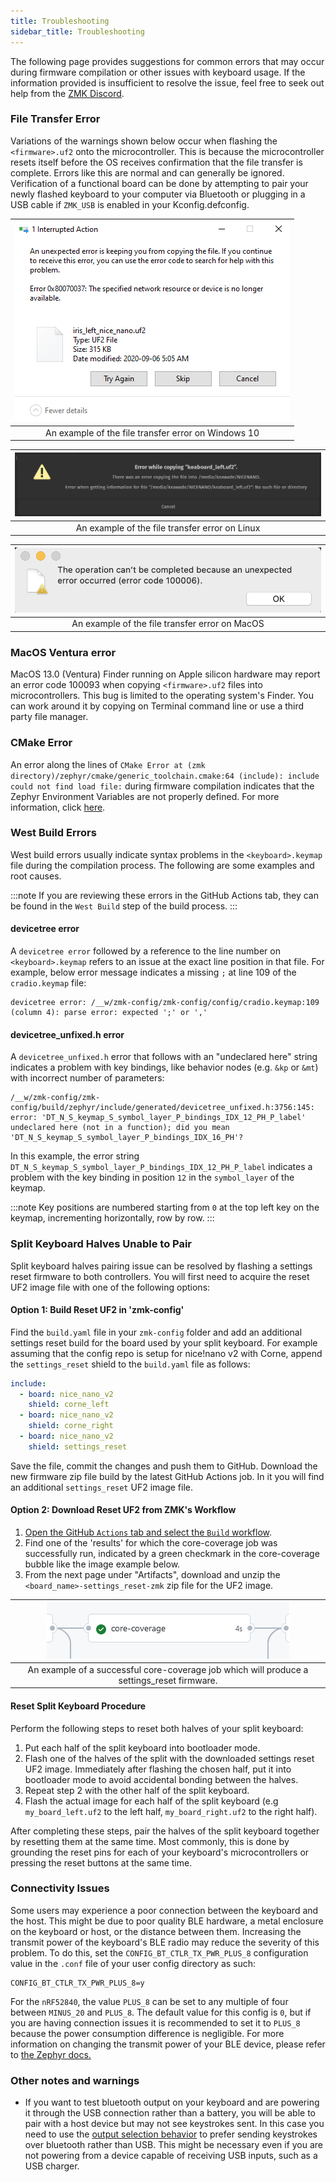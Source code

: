 ```yaml
---
title: Troubleshooting
sidebar_title: Troubleshooting
---
```


The following page provides suggestions for common errors that may occur during firmware compilation or other issues with keyboard usage. If the information provided is insufficient to resolve the issue, feel free to seek out help from the [ZMK Discord](https://zmk.dev/community/discord/invite).

### File Transfer Error

Variations of the warnings shown below occur when flashing the `<firmware>.uf2` onto the microcontroller. This is because the microcontroller resets itself before the OS receives confirmation that the file transfer is complete. Errors like this are normal and can generally be ignored. Verification of a functional board can be done by attempting to pair your newly flashed keyboard to your computer via Bluetooth or plugging in a USB cable if `ZMK_USB` is enabled in your Kconfig.defconfig.

| ![Example Error Screen](../docs/assets/troubleshooting/filetransfer/windows.png) |
| :------------------------------------------------------------------------------: |
|               An example of the file transfer error on Windows 10                |

| ![Example Error Screen](../docs/assets/troubleshooting/filetransfer/linux.png) |
| :----------------------------------------------------------------------------: |
|                 An example of the file transfer error on Linux                 |

| ![Example Error Screen](../docs/assets/troubleshooting/filetransfer/mac.png) |
| :--------------------------------------------------------------------------: |
|                An example of the file transfer error on MacOS                |

### MacOS Ventura error

MacOS 13.0 (Ventura) Finder running on Apple silicon hardware may report an error code 100093 when copying `<firmware>.uf2` files into microcontrollers. This bug is limited to the operating system's Finder. You can work around it by copying on Terminal command line or use a third party file manager.

### CMake Error

An error along the lines of `CMake Error at (zmk directory)/zephyr/cmake/generic_toolchain.cmake:64 (include): include could not find load file:` during firmware compilation indicates that the Zephyr Environment Variables are not properly defined.
For more information, click [here](../docs/development/setup.md#environment-variables).

### West Build Errors

West build errors usually indicate syntax problems in the `<keyboard>.keymap` file during the compilation process. The following are some examples and root causes.

:::note
If you are reviewing these errors in the GitHub Actions tab, they can be found in the `West Build` step of the build process.
:::

#### devicetree error

A `devicetree error` followed by a reference to the line number on `<keyboard>.keymap` refers to an issue at the exact line position in that file. For example, below error message indicates a missing `;` at line 109 of the `cradio.keymap` file:

```
devicetree error: /__w/zmk-config/zmk-config/config/cradio.keymap:109 (column 4): parse error: expected ';' or ','
```

#### devicetree_unfixed.h error

A `devicetree_unfixed.h` error that follows with an "undeclared here" string indicates a problem with key bindings, like behavior nodes (e.g. `&kp` or `&mt`) with incorrect number of parameters:

```
/__w/zmk-config/zmk-config/build/zephyr/include/generated/devicetree_unfixed.h:3756:145: error: 'DT_N_S_keymap_S_symbol_layer_P_bindings_IDX_12_PH_P_label' undeclared here (not in a function); did you mean 'DT_N_S_keymap_S_symbol_layer_P_bindings_IDX_16_PH'?
```

In this example, the error string `DT_N_S_keymap_S_symbol_layer_P_bindings_IDX_12_PH_P_label` indicates a problem with the key binding in position `12` in the `symbol_layer` of the keymap.

:::note
Key positions are numbered starting from `0` at the top left key on the keymap, incrementing horizontally, row by row.
:::

### Split Keyboard Halves Unable to Pair

Split keyboard halves pairing issue can be resolved by flashing a settings reset firmware to both controllers. You will first need to acquire the reset UF2 image file with one of the following options:

#### Option 1: Build Reset UF2 in 'zmk-config'

Find the `build.yaml` file in your `zmk-config` folder and add an additional settings reset build for the board used by your split keyboard. For example assuming that the config repo is setup for nice!nano v2 with Corne, append the `settings_reset` shield to the `build.yaml` file as follows:

```yml
include:
  - board: nice_nano_v2
    shield: corne_left
  - board: nice_nano_v2
    shield: corne_right
  - board: nice_nano_v2
    shield: settings_reset
```

Save the file, commit the changes and push them to GitHub. Download the new firmware zip file build by the latest GitHub Actions job. In it you will find an additional `settings_reset` UF2 image file.

#### Option 2: Download Reset UF2 from ZMK's Workflow

1. [Open the GitHub `Actions` tab and select the `Build` workflow](https://github.com/zmkfirmware/zmk/actions?query=workflow%3ABuild+branch%3Amain+event%3Apush).
1. Find one of the 'results' for which the core-coverage job was successfully run, indicated by a green checkmark in the core-coverage bubble like the image example below.
1. From the next page under "Artifacts", download and unzip the `<board_name>-settings_reset-zmk` zip file for the UF2 image.

| ![Successful core-coverage Job](../docs/assets/troubleshooting/splitpairing/corecoverage.png) |
| :-------------------------------------------------------------------------------------------: |
|  An example of a successful core-coverage job which will produce a settings_reset firmware.   |

#### Reset Split Keyboard Procedure

Perform the following steps to reset both halves of your split keyboard:

1. Put each half of the split keyboard into bootloader mode.
1. Flash one of the halves of the split with the downloaded settings reset UF2 image. Immediately after flashing the chosen half, put it into bootloader mode to avoid accidental bonding between the halves.
1. Repeat step 2 with the other half of the split keyboard.
1. Flash the actual image for each half of the split keyboard (e.g `my_board_left.uf2` to the left half, `my_board_right.uf2` to the right half).

After completing these steps, pair the halves of the split keyboard together by resetting them at the same time. Most commonly, this is done by grounding the reset pins for each of your keyboard's microcontrollers or pressing the reset buttons at the same time.

### Connectivity Issues

Some users may experience a poor connection between the keyboard and the host. This might be due to poor quality BLE hardware, a metal enclosure on the keyboard or host, or the distance between them. Increasing the transmit power of the keyboard's BLE radio may reduce the severity of this problem. To do this, set the `CONFIG_BT_CTLR_TX_PWR_PLUS_8` configuration value in the `.conf` file of your user config directory as such:

```
CONFIG_BT_CTLR_TX_PWR_PLUS_8=y
```

For the `nRF52840`, the value `PLUS_8` can be set to any multiple of four between `MINUS_20` and `PLUS_8`. The default value for this config is `0`, but if you are having connection issues it is recommended to set it to `PLUS_8` because the power consumption difference is negligible. For more information on changing the transmit power of your BLE device, please refer to [the Zephyr docs.](https://docs.zephyrproject.org/latest/kconfig.html#CONFIG_BT_CTLR_TX_PWR)

### Other notes and warnings

- If you want to test bluetooth output on your keyboard and are powering it through the USB connection rather than a battery, you will be able to pair with a host device but may not see keystrokes sent. In this case you need to use the [output selection behavior](../docs/behaviors/outputs.md) to prefer sending keystrokes over bluetooth rather than USB. This might be necessary even if you are not powering from a device capable of receiving USB inputs, such as a USB charger.
